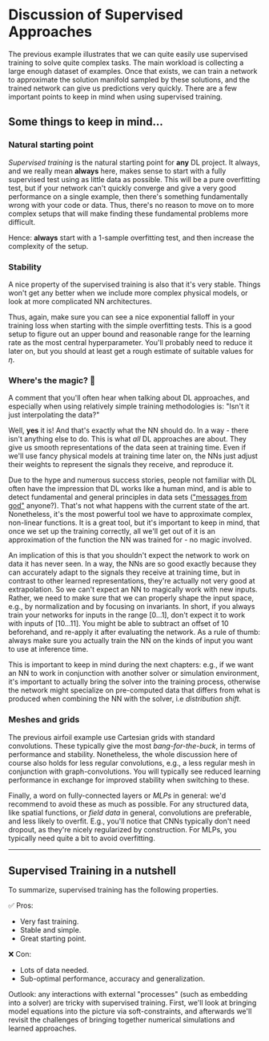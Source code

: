 Discussion of Supervised Approaches
=======================

The previous example illustrates that we can quite easily use 
supervised training to solve quite complex tasks. The main workload is
collecting a large enough dataset of examples. Once that exists, we can
train a network to approximate the solution manifold sampled
by these solutions, and the trained network can give us predictions
very quickly. There are a few important points to keep in mind when 
using supervised training.

## Some things to keep in mind...

### Natural starting point

_Supervised training_ is the natural starting point for **any** DL project. It always,
and we really mean **always** here, makes sense to start with a fully supervised
test using as little data as possible. This will be a pure overfitting test,
but if your network can't quickly converge and give a very good performance 
on a single example, then there's something fundamentally wrong
with your code or data. Thus, there's no reason to move on to more complex
setups that will make finding these fundamental problems more difficult.

Hence: **always** start with a 1-sample overfitting test,
and then increase the complexity of the setup.

### Stability

A nice property of the supervised training is also that it's very stable.
Things won't get any better when we include more complex physical 
models, or look at more complicated NN architectures.

Thus, again, make sure you can see a nice exponential falloff in your training 
loss when starting with the simple overfitting tests. This is a good
setup to figure out an upper bound and reasonable range for the learning rate
as the most central hyperparameter.
You'll probably need to reduce it later on, but you should at least get a 
rough estimate of suitable values for $\eta$.

### Where's the magic? 🦄 

A comment that you'll often hear when talking about DL approaches, and especially
when using relatively simple training methodologies is: "Isn't it just interpolating the data?"

Well, **yes** it is! And that's exactly what the NN should do. In a way - there isn't 
anything else to do. This is what _all_ DL approaches are about. They give us smooth
representations of the data seen at training time. Even if we'll use fancy physical 
models at training time later on, the NNs just adjust their weights to represent the signals
they receive, and reproduce it.

Due to the hype and numerous success stories, people not familiar with DL often have 
the impression that DL works like a human mind, and is able to detect fundamental
and general principles in data sets (["messages from god"](https://dilbert.com/strip/2000-01-03) anyone?).
That's not what happens with the current state of the art. Nonetheless, it's
the most powerful tool we have to approximate complex, non-linear functions.
It is a great tool, but it's important to keep in mind, that once we set up the training
correctly, all we'll get out of it is an approximation of the function the NN
was trained for - no magic involved.

An implication of this is that you shouldn't expect the network 
to work on data it has never seen. In a way, the NNs are so good exactly 
because they can accurately adapt to the signals they receive at training time,
but in contrast to other learned representations, they're actually not very good
at extrapolation. So we can't expect an NN to magically work with new inputs.
Rather, we need to make sure that we can properly shape the input space,
e.g., by normalization and by focusing on invariants. In short, if you always train
your networks for inputs in the range $[0\dots1]$, don't expect it to work
with inputs of $[10\dots11]$. You might be able to subtract an offset of $10$ beforehand,
and re-apply it after evaluating the network.
As a rule of thumb: always make sure you
actually train the NN on the kinds of input you want to use at inference time.

This is important to keep in mind during the next chapters: e.g., if we
want an NN to work in conjunction with another solver or simulation environment,
it's important to actually bring the solver into the training process, otherwise
the network might specialize on pre-computed data that differs from what is produced
when combining the NN with the solver, i.e _distribution shift_.

### Meshes and grids

The previous airfoil example use Cartesian grids with standard 
convolutions. These typically give the most _bang-for-the-buck_, in terms
of performance and stability. Nonetheless, the whole discussion here of course 
also holds for less regular convolutions, e.g., a less regular mesh
in conjunction with graph-convolutions. You will typically see reduced learning
performance in exchange for improved stability when switching to these.

Finally, a word on fully-connected layers or _MLPs_ in general: we'd recommend
to avoid these as much as possible. For any structured data, like spatial functions,
or _field data_ in general, convolutions are preferable, and less likely to overfit.
E.g., you'll notice that CNNs typically don't need dropout, as they're nicely
regularized by construction. For MLPs, you typically need quite a bit to
avoid overfitting.

---

## Supervised Training in a nutshell

To summarize, supervised training has the following properties.

✅ Pros: 
- Very fast training.
- Stable and simple.
- Great starting point.

❌ Con: 
- Lots of data needed.
- Sub-optimal performance, accuracy and generalization.

Outlook: any interactions with external "processes" (such as embedding into a solver) are tricky with supervised training.
First, we'll look at bringing model equations into the picture via soft-constraints, and afterwards
we'll revisit the challenges of bringing together numerical simulations and learned approaches.


